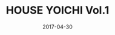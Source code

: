 ---
title: "HOUSE YOICHI Vol.1"
description: ""
date: 2017-04-30
link: "//vol1.houseyoichi.com"
tags: []
weight: 300
draft: false
---